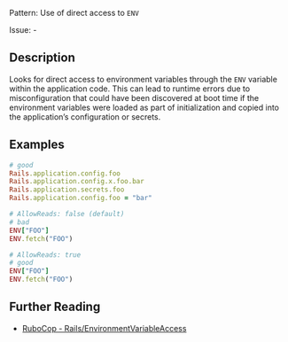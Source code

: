 Pattern: Use of direct access to `ENV`

Issue: -

## Description

Looks for direct access to environment variables through the `ENV` variable within the application code. This can lead to runtime errors due to misconfiguration that could have been discovered at boot time if the environment variables were loaded as part of initialization and copied into the application’s configuration or secrets.

## Examples

```ruby
# good
Rails.application.config.foo
Rails.application.config.x.foo.bar
Rails.application.secrets.foo
Rails.application.config.foo = "bar"

# AllowReads: false (default)
# bad
ENV["FOO"]
ENV.fetch("FOO")

# AllowReads: true
# good
ENV["FOO"]
ENV.fetch("FOO")
```

## Further Reading

* [RuboCop - Rails/EnvironmentVariableAccess](https://docs.rubocop.org/rubocop-rails/cops_rails.html#railsenvironmentvariableaccess)
